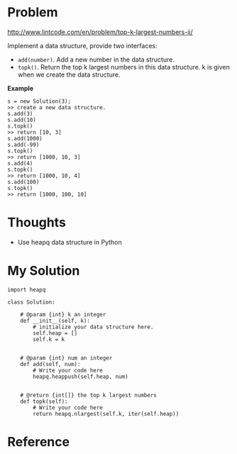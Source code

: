 # Problem

http://www.lintcode.com/en/problem/top-k-largest-numbers-ii/

Implement a data structure, provide two interfaces:

- ```add(number)```. Add a new number in the data structure.
- ```topk()```. Return the top k largest numbers in this data structure. k is given when we create the data structure.

**Example**

```
s = new Solution(3);
>> create a new data structure.
s.add(3)
s.add(10)
s.topk()
>> return [10, 3]
s.add(1000)
s.add(-99)
s.topk()
>> return [1000, 10, 3]
s.add(4)
s.topk()
>> return [1000, 10, 4]
s.add(100)
s.topk()
>> return [1000, 100, 10]
```

# Thoughts

- Use heapq data structure in Python

# My Solution

```
import heapq

class Solution:

    # @param {int} k an integer
    def __init__(self, k):
        # initialize your data structure here.
        self.heap = []
        self.k = k

        
    # @param {int} num an integer
    def add(self, num):
        # Write your code here
        heapq.heappush(self.heap, num)


    # @return {int[]} the top k largest numbers
    def topk(self):
        # Write your code here
        return heapq.nlargest(self.k, iter(self.heap))
```

# Reference

